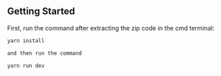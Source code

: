 ## Getting Started

First, run the command after extracting the zip code in the cmd terminal:

```cmd terminal
yarn install

and then run the command

yarn run dev
```
